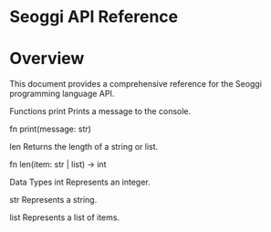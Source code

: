 # Seoggi API Reference
# Overview
 This document provides a comprehensive reference for the Seoggi programming language API.

Functions
print
Prints a message to the console.

fn print(message: str)

len
Returns the length of a string or list.

fn len(item: str | list) -> int

Data Types
int
Represents an integer.

str
Represents a string.

list
Represents a list of items.